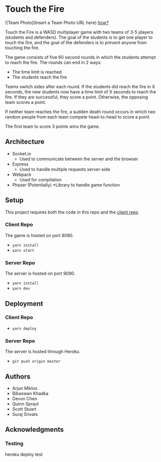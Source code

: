 # Touch the Fire

![Team Photo](Insert a Team Photo URL here)
[*how?*](https://help.github.com/articles/about-readmes/#relative-links-and-image-paths-in-readme-files)

Touch the Fire is a WASD multiplayer game with two teams of 3-5 players (students and defenders). The goal of the students is to get one player to touch the fire, and the goal of the defenders is to prevent anyone from touching the fire. 

The game consists of five 60 second rounds in which the students attempt to reach the fire. The rounds can end in 2 ways:

* The time limit is reached
* The students reach the fire

Teams switch sides after each round. If the students did reach the fire in X seconds, the new students now have a time limit of X seconds to reach the fire. If they are successful, they score a point. Otherwise, the opposing team scores a point.

If neither team reaches the fire, a sudden death round occurs in which two random people from each team compete head-to-head to score a point.

The first team to score 3 points wins the game.

## Architecture

* Socket.io
    * Used to communicate between the server and the browser
* Express
    * Used to handle multiple requests server-side
* Webpack
    * Used for compilation
* Phaser (Potentially)
    *Library to handle game function

## Setup

This project requires both the code in this repo and the [client repo](https://github.com/dartmouth-cs52-20X/project-touch-the-fire)

### Client Repo

The game is hosted on port 8080.

- `yarn install`
- `yarn start`

### Server Repo

The server is hosted on port 9090.

- `yarn install`
- `yarn dev`

## Deployment

### Client Repo

- `yarn deploy`

### Server Repo

The server is hosted through Heroku.

- `git push origin master`

## Authors

* Arjun Miklos
* Bibaswan Khadka
* Devon Chen
* Quinn Spraut
* Scott Stuart
* Suraj Srivats

## Acknowledgments

### Testing
heroku deploy test